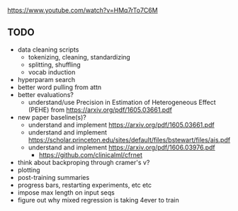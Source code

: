 https://www.youtube.com/watch?v=HMq7rTo7C6M


## TODO
* data cleaning scripts
    * tokenizing, cleaning, standardizing
    * splitting, shuffling
    * vocab induction
* hyperparam search
* better word pulling from attn
* better evaluations?
    * understand/use Precision in Estimation of Heterogeneous Effect (PEHE) from https://arxiv.org/pdf/1605.03661.pdf
* new paper baseline(s)?
    * understand and implement https://arxiv.org/pdf/1605.03661.pdf
    * understand and implement https://scholar.princeton.edu/sites/default/files/bstewart/files/ais.pdf
    * understand and implement https://arxiv.org/pdf/1606.03976.pdf
         * https://github.com/clinicalml/cfrnet
* think about backproping through cramer's v?
* plotting
* post-training summaries
* progress bars, restarting experiments, etc etc
* impose max length on input seqs
* figure out why mixed regression is taking 4ever to train
